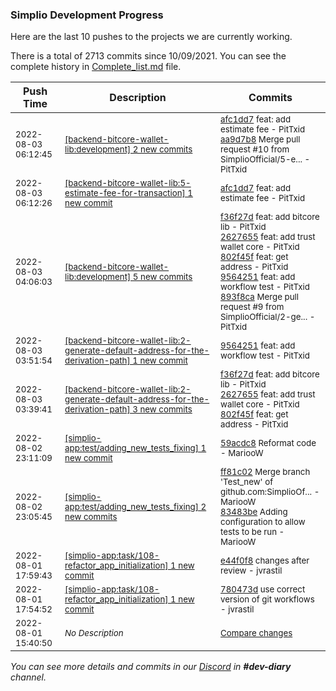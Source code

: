 
### Simplio Development Progress

Here are the last 10 pushes to the projects we are currently working.

There is a total of 2713 commits since 10/09/2021. You can see the complete history in
 [Complete_list.md](Complete_list.md) file.

| Push Time | Description | Commits |
| --- | --- | --- |
| <sub>2022-08-03 06:12:45</sub> | <sub>[[backend-bitcore-wallet-lib:development] 2 new commits](https://github.com/SimplioOfficial/backend-bitcore-wallet-lib/compare/893f8ca923ca...aa9d7b8ff0de)</sub> | <sub>[afc1dd7](https://github.com/SimplioOfficial/backend-bitcore-wallet-lib/commit/afc1dd76c60ab22df8f3c8c69af1d7387e607f00) feat: add estimate fee - PitTxid<br>[aa9d7b8](https://github.com/SimplioOfficial/backend-bitcore-wallet-lib/commit/aa9d7b8ff0dea3d059d1924870e598b47404e43a) Merge pull request #10 from SimplioOfficial/5-e... - PitTxid</sub> |
| <sub>2022-08-03 06:12:26</sub> | <sub>[[backend-bitcore-wallet-lib:5\-estimate\-fee\-for\-transaction] 1 new commit](https://github.com/SimplioOfficial/backend-bitcore-wallet-lib/commit/afc1dd76c60ab22df8f3c8c69af1d7387e607f00)</sub> | <sub>[afc1dd7](https://github.com/SimplioOfficial/backend-bitcore-wallet-lib/commit/afc1dd76c60ab22df8f3c8c69af1d7387e607f00) feat: add estimate fee - PitTxid</sub> |
| <sub>2022-08-03 04:06:03</sub> | <sub>[[backend-bitcore-wallet-lib:development] 5 new commits](https://github.com/SimplioOfficial/backend-bitcore-wallet-lib/compare/0f695a2514ca...893f8ca923ca)</sub> | <sub>[f36f27d](https://github.com/SimplioOfficial/backend-bitcore-wallet-lib/commit/f36f27d3424eee71868c6f60f447c2f0f93693b4) feat: add bitcore lib - PitTxid<br>[2627655](https://github.com/SimplioOfficial/backend-bitcore-wallet-lib/commit/2627655b0f24574a8af67a0bda77cbb09e67772a) feat: add trust wallet core - PitTxid<br>[802f45f](https://github.com/SimplioOfficial/backend-bitcore-wallet-lib/commit/802f45fed7e62ec78449326b7ddca42cd96892de) feat: get address - PitTxid<br>[9564251](https://github.com/SimplioOfficial/backend-bitcore-wallet-lib/commit/95642512bbf7a30f5d25d5127e3845452b209c83) feat: add workflow test - PitTxid<br>[893f8ca](https://github.com/SimplioOfficial/backend-bitcore-wallet-lib/commit/893f8ca923caa31f8cee4d06c6f420a2bef25fd8) Merge pull request #9 from SimplioOfficial/2-ge... - PitTxid</sub> |
| <sub>2022-08-03 03:51:54</sub> | <sub>[[backend-bitcore-wallet-lib:2\-generate\-default\-address\-for\-the\-derivation\-path] 1 new commit](https://github.com/SimplioOfficial/backend-bitcore-wallet-lib/commit/95642512bbf7a30f5d25d5127e3845452b209c83)</sub> | <sub>[9564251](https://github.com/SimplioOfficial/backend-bitcore-wallet-lib/commit/95642512bbf7a30f5d25d5127e3845452b209c83) feat: add workflow test - PitTxid</sub> |
| <sub>2022-08-03 03:39:41</sub> | <sub>[[backend-bitcore-wallet-lib:2\-generate\-default\-address\-for\-the\-derivation\-path] 3 new commits](https://github.com/SimplioOfficial/backend-bitcore-wallet-lib/compare/0f695a2514ca...802f45fed7e6)</sub> | <sub>[f36f27d](https://github.com/SimplioOfficial/backend-bitcore-wallet-lib/commit/f36f27d3424eee71868c6f60f447c2f0f93693b4) feat: add bitcore lib - PitTxid<br>[2627655](https://github.com/SimplioOfficial/backend-bitcore-wallet-lib/commit/2627655b0f24574a8af67a0bda77cbb09e67772a) feat: add trust wallet core - PitTxid<br>[802f45f](https://github.com/SimplioOfficial/backend-bitcore-wallet-lib/commit/802f45fed7e62ec78449326b7ddca42cd96892de) feat: get address - PitTxid</sub> |
| <sub>2022-08-02 23:11:09</sub> | <sub>[[simplio-app:test/adding\_new\_tests\_fixing] 1 new commit](https://github.com/SimplioOfficial/simplio-app/commit/59acdc8a36a6f1f22f046a637a2c416847b8c969)</sub> | <sub>[59acdc8](https://github.com/SimplioOfficial/simplio-app/commit/59acdc8a36a6f1f22f046a637a2c416847b8c969) Reformat code - MariooW</sub> |
| <sub>2022-08-02 23:05:45</sub> | <sub>[[simplio-app:test/adding\_new\_tests\_fixing] 2 new commits](https://github.com/SimplioOfficial/simplio-app/compare/ff81c0275a09^...83483bed02fb)</sub> | <sub>[ff81c02](https://github.com/SimplioOfficial/simplio-app/commit/ff81c0275a09397fd6cc7bf6a17898e4430e69c4) Merge branch 'Test_new' of github.com:SimplioOf... - MariooW<br>[83483be](https://github.com/SimplioOfficial/simplio-app/commit/83483bed02fb735fa49e417d25a045fef4c68678) Adding configuration to allow tests to be run - MariooW</sub> |
| <sub>2022-08-01 17:59:43</sub> | <sub>[[simplio-app:task/108\-refactor\_app\_initialization] 1 new commit](https://github.com/SimplioOfficial/simplio-app/commit/e44f0f8e100198ba88d01c9a194d4a7d5ea4299e)</sub> | <sub>[e44f0f8](https://github.com/SimplioOfficial/simplio-app/commit/e44f0f8e100198ba88d01c9a194d4a7d5ea4299e) changes after review - jvrastil</sub> |
| <sub>2022-08-01 17:54:52</sub> | <sub>[[simplio-app:task/108\-refactor\_app\_initialization] 1 new commit](https://github.com/SimplioOfficial/simplio-app/commit/780473de8133d9ba0918a7043810b7d238156333)</sub> | <sub>[780473d](https://github.com/SimplioOfficial/simplio-app/commit/780473de8133d9ba0918a7043810b7d238156333) use correct version of git workflows - jvrastil</sub> |
| <sub>2022-08-01 15:40:50</sub> | <sub>_No Description_</sub> | <sub>[Compare changes](https://github.com/SimplioOfficial/simplio-app/compare/621fbc09497e...796d036ec752)</sub> |

_You can see more details and commits in our [Discord](https://discord.gg/aKhjuwZmdP) in **#dev-diary** channel._
